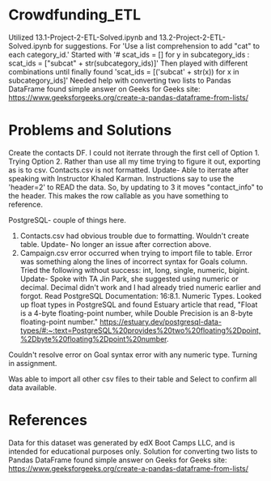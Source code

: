 # Crowdfunding_ETL
Utilized 13.1-Project-2-ETL-Solved.ipynb and 13.2-Project-2-ETL-Solved.ipynb for suggestions.
For 'Use a list comprehension to add "cat" to each category_id.'
Started with '# scat_ids = []
                    for y in subcategory_ids : 
                    scat_ids = ["subcat" + str(subcategory_ids)]'
Then played with different combinations until finally found 'scat_ids = [('subcat' + str(x)) for x in subcategory_ids]'
Needed help with converting two lists to Pandas DataFrame found simple answer on Geeks for Geeks site: https://www.geeksforgeeks.org/create-a-pandas-dataframe-from-lists/

# Problems and Solutions
Create the contacts DF. I could not iterrate through the first cell of Option 1. Trying Option 2. Rather than use all my time trying to figure it out, exporting as is to csv. Contacts.csv is not formatted.
Update- Able to iterrate after speaking with Instructor Khaled Karman. Instructions say to use the 'header=2' to READ the data. So, by updating to 3 it moves "contact_info" to the header. This makes the row callable as you have something to reference.

PostgreSQL- couple of things here.
1. Contacts.csv had obvious trouble due to formatting. Wouldn't create table. Update- No longer an issue after correction above.
2. Campaign.csv error occurred when trying to import file to table. Error was something along the lines of incorrect syntax for Goals column. Tried the following without success: int, long, single, numeric, bigint. Update- Spoke with TA Jin Park, she suggested 
using numeric or decimal. Decimal didn't work and I had already tried numeric earlier and forgot. Read PostgreSQL Documentation: 16:8.1. Numeric Types. Looked up float types in PostgreSQL and found Estuary article that read, "Float is a 4-byte floating-point number, while Double Precision is an 8-byte floating-point number." https://estuary.dev/postgresql-data-types/#:~:text=PostgreSQL%20provides%20two%20floating%2Dpoint,%2Dbyte%20floating%2Dpoint%20number.

Couldn't resolve error on Goal syntax error with any numeric type. Turning in assignment.

Was able to import all other csv files to their table and Select to confirm all data available.

# References
Data for this dataset was generated by edX Boot Camps LLC, and is intended for educational purposes only.
Solution for converting two lists to Pandas DataFrame found simple answer on Geeks for Geeks site: https://www.geeksforgeeks.org/create-a-pandas-dataframe-from-lists/